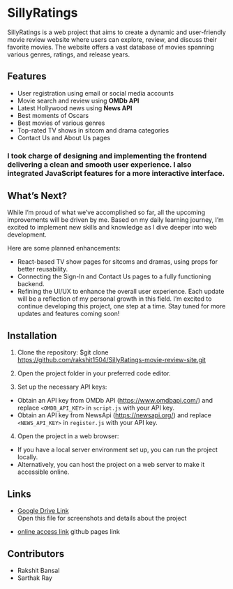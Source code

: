# SillyRatings   
SillyRatings is a web project that aims to create a dynamic and user-friendly movie review website where users can explore, review, and discuss their favorite movies. The website offers a vast database of movies spanning various genres, ratings, and release years.

## Features
- User registration using email or social media accounts
- Movie search and review using **OMDb API**
- Latest Hollywood news using **News API**
- Best moments of Oscars
- Best movies of various genres
- Top-rated TV shows in sitcom and drama categories
- Contact Us and About Us pages



### I took charge of designing and implementing the frontend delivering a clean and smooth user experience. I also integrated JavaScript features for a more interactive interface.

## What’s Next? 
While I’m proud of what we’ve accomplished so far, all the upcoming improvements will be driven by me. Based on my daily learning journey, I’m excited to implement new skills and knowledge as I dive deeper into web development.

Here are some planned enhancements:
- React-based TV show pages for sitcoms and dramas, using props for better reusability.
- Connecting the Sign-In and Contact Us pages to a fully functioning backend.
- Refining the UI/UX to enhance the overall user experience.
Each update will be a reflection of my personal growth in this field. I’m excited to continue developing this project, one step at a time. Stay tuned for more updates and features coming soon!



## Installation

1. Clone the repository:
$git clone https://github.com/rakshit1504/SillyRatings-movie-review-site.git

2. Open the project folder in your preferred code editor.

3. Set up the necessary API keys:
- Obtain an API key from OMDb API (https://www.omdbapi.com/) and replace `<OMDB_API_KEY>` in `script.js` with your API key.
- Obtain an API key from NewsApi (https://newsapi.org/) and replace `<NEWS_API_KEY>` in `register.js` with your API key.

4. Open the project in a web browser:
- If you have a local server environment set up, you can run the project locally.
- Alternatively, you can host the project on a web server to make it accessible online.

## Links

- [Google Drive Link](https://docs.google.com/document/d/16zg02brFnIXujYh6WWJZden7n59JFFm8/edit?usp=sharing&ouid=113601754252652920446&rtpof=true&sd=true)   
  Open this file for screenshots and details about the project
  
- [online access link](https://rakshit1504.github.io/SillyRatings-movie-review-site/)
  github pages link
  

## Contributors  
- Rakshit Bansal 
- Sarthak Ray
